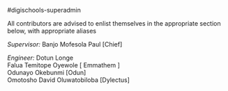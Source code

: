 #digischools-superadmin

All contributors are advised to enlist themselves in the appropriate section below, with appropriate aliases

_Supervisor:_ Banjo Mofesola Paul [Chief]

_Engineer:_ Dotun Longe  
Falua Temitope Oyewole [ Emmathem ]  
Odunayo Okebunmi [Odun]  
Omotosho David Oluwatobiloba [Dylectus]  